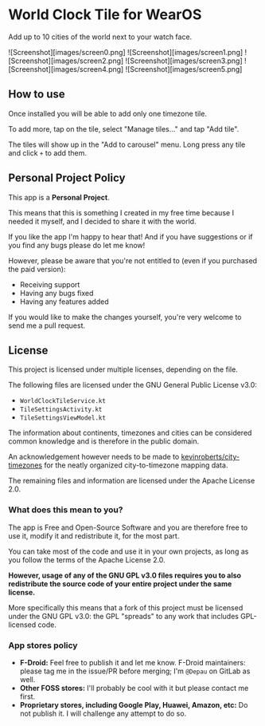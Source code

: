 # World Clock Tile for WearOS

Add up to 10 cities of the world next to your watch face.

![Screenshot][images/screen0.png] ![Screenshot][images/screen1.png] ![Screenshot][images/screen2.png] ![Screenshot][images/screen3.png] ![Screenshot][images/screen4.png] ![Screenshot][images/screen5.png]

## How to use

Once installed you will be able to add only one timezone tile.

To add more, tap on the tile, select "Manage tiles…" and tap "Add tile".

The tiles will show up in the "Add to carousel" menu. Long press any tile and click `+` to add them.

## Personal Project Policy

This app is a **Personal Project**.

This means that this is something I created in my free time because I needed it myself, and I
decided to share it with the world.

If you like the app I'm happy to hear that! And if you have suggestions or if you find any bugs
please do let me know!

However, please be aware that you're not entitled to (even if you purchased the paid version):

- Receiving support
- Having any bugs fixed
- Having any features added

If you would like to make the changes yourself, you're very welcome to send me a pull request.

## License

This project is licensed under multiple licenses, depending on the file.

The following files are licensed under the GNU General Public License v3.0:

- `WorldClockTileService.kt`
- `TileSettingsActivity.kt`
- `TileSettingsViewModel.kt`

The information about continents, timezones and cities can be considered common knowledge and is
therefore in the public domain.

An acknowledgement however needs to be made
to [kevinroberts/city-timezones](https://github.com/kevinroberts/city-timezones/) for the neatly
organized city-to-timezone mapping data.

The remaining files and information are licensed under the Apache License 2.0.

### What does this mean to you?

The app is Free and Open-Source Software and you are therefore free to use it, modify it and
redistribute it, for the most part.

You can take most of the code and use it in your own projects, as long as you follow the terms of
the Apache License 2.0.

**However, usage of any of the GNU GPL v3.0 files requires you to also redistribute the source code
of your entire project under the same license.**

More specifically this means that a fork of this project must be licensed under the GNU GPL v3.0:
the GPL "spreads" to any work that includes GPL-licensed code.

### App stores policy

- **F-Droid:** Feel free to publish it and let me know. F-Droid maintainers: please tag me in the
  issue/PR before merging; I'm `@Depau` on GitLab as well.
- **Other FOSS stores:** I'll probably be cool with it but please contact me first.
- **Proprietary stores, including Google Play, Huawei, Amazon, etc:** Do not publish it. I will
  challenge any attempt to do so.



